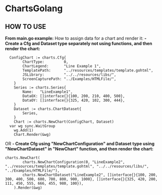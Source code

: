 # ChartsGolang
## HOW TO USE
**From main.go example:**
How to assign data for a chart and render it:
**- Create a Cfg and Dataset type separately not using functions, and then render the chart:**
```
  ConfigChart := charts.Cfg{
		ChartType:         0,
		ChartLegend:       "Line Example 1",
		TemplatePath:      "../resources/templates/template.gohtml",
		JSLibrary:         "../../resources/libs/",
		ScreenCapturePath: "../Examples/HTMLFile/",
	}
	Series := charts.Series{
		Name:   "LineExample1",
		DataOX: []interface{}{100, 200, 210, 400, 500},
		DataOY: []interface{}{325, 420, 102, 300, 444},
	}
	Dataset := charts.ChartDataset{
		Series,
	}
	Chart := charts.NewChart(ConfigChart, Dataset)
  var wg sync.WaitGroup
	wg.Add(1)
	Chart.Render(&wg)
  ```
OR
**- Create Cfg using "NewChartConfiguration" and Dataset type using "NewChartDataset" in "NewChart" function, and then render the chart:**
```
charts.NewChart(
		charts.NewChartConfiguration(0, "LineExample2", "../resources/templates/template.gohtml", "../../resources/libs/", "../Examples/HTMLFile/"),
		charts.NewChartDataset("LineExample2", []interface{}{100, 200, 300, 400, 500, 600, 700, 800, 900, 1000}, []interface{}{325, 420, 200, 111, 450, 555, 666, 455, 980, 100}),
	).Render(&wg)
```
